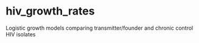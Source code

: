 # hiv_growth_rates
 Logistic growth models comparing transmitter/founder and chronic control HIV isolates
